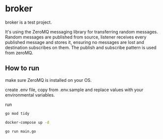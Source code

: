 # broker

broker is a test project.

It's using the ZeroMQ messaging library for transferring random messages.
Random messages are published from source, listener receives every published message and stores it,
ensuring no messages are lost and destination subscribes on them.
The publish and subscribe pattern is used from zeroMQ.

## How to run 
make sure ZeroMQ is installed on your OS.

create .env file, copy from .env.sample and replace values with your environmental variables.

run 
```bash
go mod tidy 
```
```bash
docker-compose up -d
```
```bash
go run main.go
```

